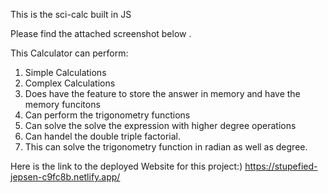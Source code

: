 This is the sci-calc built in JS

Please find the attached screenshot below .

This Calculator can perform:
 1. Simple Calculations
 2. Complex Calculations
 3. Does have the feature to store the answer in memory and have the memory funcitons
 4. Can perform the trigonometry functions
 5. Can solve the solve the expression with higher degree operations
 6. Can handel the double triple factorial.
 7. This can solve the trigonometry function in radian as well as degree.

Here is the link to the deployed Website for this project:)
https://stupefied-jepsen-c9fc8b.netlify.app/
